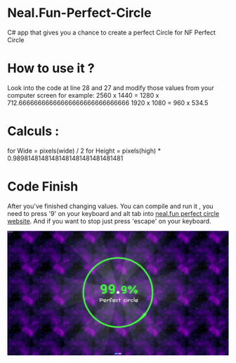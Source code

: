 # Neal.Fun-Perfect-Circle
C# app that gives you a chance to create a perfect Circle for NF Perfect Circle

# How to use it ?
Look into the code at line 28 and 27 and modify those values from your computer screen for example:
2560 x 1440 = 1280 x 712.66666666666666666666666666666
1920 x 1080 = 960 x 534.5

# Calculs : 
for Wide = pixels(wide) / 2
for Height = pixels(high) * 0.98981481481481481481481481481481

# Code Finish
After you've finished changing values. You can compile and run it , you need to press '9' on your keyboard and alt tab into [neal.fun perfect circle website](https://neal.fun/perfect-circle/).
And if you want to stop just press 'escape' on your keyboard.

<img src="https://github.com/st2o1/Neal.Fun-Perfect-Circle/blob/main/NFCIRCLE/image.png?raw=true">
